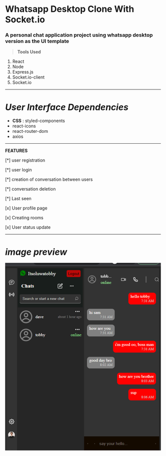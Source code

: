 # Whatsapp Desktop Clone With Socket.io
### A personal chat application project using whatsapp desktop version as the UI template 

> **Tools Used**

1. React
1. Node
1. Express.js
1. Socket.io-client
1. Socket.io
***
*User Interface Dependencies*
===
* **CSS** : styled-components
* react-icons
* react-router-dom
* axios
---
**FEATURES**

[*] user registration

[*] user login

[*] creation of conversation between users

[*] conversation deletion

[*] Last seen

[x] User profile page

[x] Creating rooms

[x] User status update

***
*image preview*
===
![project preview](./src/assest/preview.png 'chat-application')